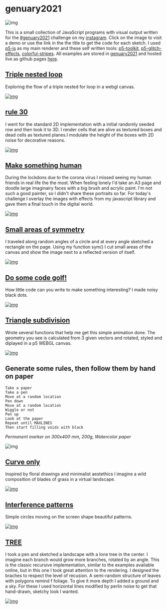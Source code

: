 # genuary2021
![img](images/cover.jpg)

This is a small collection of JavaScript programs with visual output written for the [#genuary2021](https://genuary2021.github.io/) challenge on my [instagram](https://www.instagram.com/_matthiasjaeger/). Click on the image to visit a demo or use the link in the the title to get the code for each sketch. I used [p5-js](https://p5js.org) as my main renderer and these self written tools: [p5-toolkit](https://github.com/matthias-jaeger-net/p5-toolkit), [p5-glitch-effects](https://github.com/matthias-jaeger-net/p5-glitch-effects), [colorful-stripes](https://github.com/matthias-jaeger-net/colorful-stripes). All examples are stored in [genuary2021](https://github.com/matthias-jaeger-net/genuary2021) and hosted live as github pages [here](https://matthias-jaeger-net.github.io/genuary2021/).

## [Triple nested loop](https://github.com/matthias-jaeger-net/genuary2021/tree/main/genuary-1)

Exploring the flow of a triple nested for loop in a webgl canvas.

[![img](images/gen1.jpg)](genuary-1)


## [rule 30](https://github.com/matthias-jaeger-net/genuary2021/tree/main/genuary-2)

I went for the standard 2D implementation with a initial randomly seeded row and then took it to 3D. I render cells that are alive as textured boxes and dead cells as textured planes.I modulate the height of the boxes with 2D noise for decorative reasons.

[![img](images/gen2.jpg)](genuary-2)


## [Make something human](https://github.com/matthias-jaeger-net/genuary2021/tree/main/genuary-3)

During the lockdons due to the corona virus I missed seeing my human friends in real life the the most. When feeling lonely I'd take an A3 page and doodle large imaginairy faces with a big brush and acrylic paint. I'm not such a good painter, so I didn't share these portraits so far. For today's challenge I overlay the images with effects from my javascript library and gave them a final touch in the digital world.

[![img](images/gen3.jpg)](genuary-3)


## [Small areas of symmetry](https://github.com/matthias-jaeger-net/genuary2021/tree/main/genuary-4)

I traveled along random angles of a circle and at every angle sketched a rectangle on the page. Using my function sym() I cut small areas of the canvas and show the image next to a reflected version of itself.

[![img](images/gen4.jpg)](genuary-4)


## [Do some code golf!](https://github.com/matthias-jaeger-net/genuary2021/tree/main/genuary-5)

How little code can you write to make something interesting? I made noisy black dots.

[![img](images/gen5.jpg)](genuary-5)


## [Triangle subdivision](https://github.com/matthias-jaeger-net/genuary2021/tree/main/genuary-6)

Wrote several functions that help me get this simple animation done. The geometry you see is calculated from 3 given vectors and rotated, styled and diplayed in a p5 WEBGL canvas.

[![img](images/gen6.jpg)](genuary-6)

## Generate some rules, then follow them by hand on paper
```
Take a paper
Take a pen
Move at a random location
Pen down
Move at a random location
Wiggle or not
Pen up
Look at the paper
Repeat until MAXLINES
Then start filling voids with black
```
*Permanent marker on 300x400 mm, 200g, Watercolor paper*

![img](images/gen7.jpg)


## [Curve only](https://github.com/matthias-jaeger-net/genuary2021/tree/main/genuary-8)

Inspired by floral drawings and minimalist aestethics I imagine a wild composition of blades of grass in a virtual landscape.

[![img](images/gen8.jpg)](genuary-8)


## [Interference patterns](https://github.com/matthias-jaeger-net/genuary2021/tree/main/genuary-9)

Simple circles moving on the screen shape beautiful patterns.

[![img](images/gen9.jpg)](genuary-9)



## [TREE](https://github.com/matthias-jaeger-net/genuary2021/tree/main/genuary-10)

I took a pen and sketched a landscape with a lone tree in the center. I imagine each branch would grow more branches, rotated by an angle. This is the classic recursive implementation, similar to the examples available online, but in this one I took great attention to the rendering. I designed the braches to respect the level of recusion. A semi-random structure of leaves with polygons remind f foliage. To give it more depth I added a ground and a sky. For these I used  horizontal lines modified by perlin noise to get that hand-drawn, sketchy look I wanted.

[![img](images/gen10.jpg)](genuary-10)